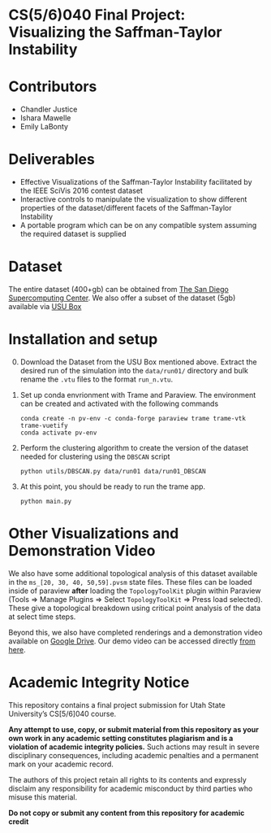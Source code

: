 # CS(5/6)040 Final Project: Visualizing the Saffman-Taylor Instability

# Contributors
- Chandler Justice
- Ishara Mawelle 
- Emily LaBonty


# Deliverables

- Effective Visualizations of the Saffman-Taylor Instability facilitated by the IEEE SciVis 2016 contest dataset
- Interactive controls to manipulate the visualization to show different properties of the dataset/different facets of the Saffman-Taylor Instability
- A portable program which can be on any compatible system assuming the required dataset is supplied

# Dataset
The entire dataset (400+gb) can be obtained from [The San Diego Supercomputing Center](https://cloud.sdsc.edu/v1/AUTH_sciviscontest/2016/README.html). We also offer a subset of the dataset (5gb) available via [USU Box](https://usu.box.com/s/spgzms9nc8fen8mdbf9fnq5pt9hvzy10)

# Installation and setup

0. Download the Dataset from the USU Box mentioned above. Extract the desired run of the simulation into the `data/run01/` directory and bulk rename the `.vtu` files to the format `run_n.vtu`.

1. Set up conda envrionment with Trame and Paraview. The environment can be created and activated with the following commands
    ```
    conda create -n pv-env -c conda-forge paraview trame trame-vtk trame-vuetify
    conda activate pv-env
    ```
2. Perform the clustering algorithm to create the version of the dataset needed for clustering using the `DBSCAN` script

    `python utils/DBSCAN.py data/run01 data/run01_DBSCAN`

3. At this point, you should be ready to run the trame app.

    `python main.py`

# Other Visualizations and Demonstration Video

We also have some additional topological analysis of this dataset available in the `ms_[20, 30, 40, 50,59].pvsm` state files. These files can be loaded inside of paraview **after** loading the `TopologyToolKit` plugin within Paraview (Tools => Manage Plugins => Select `TopologyToolKit` => Press load selected). These give a topological breakdown using critical point analysis of the data at select time steps. 

Beyond this, we also have completed renderings and a demonstration video available on [Google Drive](https://drive.google.com/drive/folders/1I6ZTTRxMr5zN_VCXP5TDaXQaIwF4SmmD). Our demo video can be accessed directly [from here](https://drive.google.com/file/d/1TOYlnjXc1mQLMPYSBpkTsFqcUSFeT2C8/view?usp=sharing).

# Academic Integrity Notice

This repository contains a final project submission for Utah State University’s CS[5/6]040 course.

**Any attempt to use, copy, or submit material from this repository as your own work in any academic setting constitutes plagiarism and is a violation of academic integrity policies.** Such actions may result in severe disciplinary consequences, including academic penalties and a permanent mark on your academic record.

The authors of this project retain all rights to its contents and expressly disclaim any responsibility for academic misconduct by third parties who misuse this material.

**Do not copy or submit any content from this repository for academic credit**


